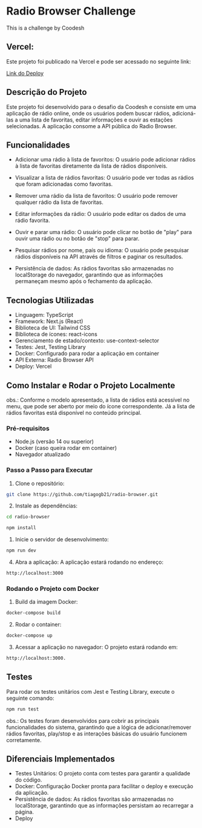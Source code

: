 # Radio Browser Challenge

This is a challenge by Coodesh

## Vercel:

Este projeto foi publicado na Vercel e pode ser acessado no seguinte link:

[Link do Deploy](https://radio-browser-urgq.vercel.app/)

## Descrição do Projeto

Este projeto foi desenvolvido para o desafio da Coodesh e consiste em uma aplicação de rádio online, onde os usuários podem buscar rádios, adicioná-las a uma lista de favoritas, editar informações e ouvir as estações selecionadas. A aplicação consome a API pública do Radio Browser.

## Funcionalidades

* Adicionar uma rádio à lista de favoritos: O usuário pode adicionar rádios à lista de favoritas diretamente da lista de rádios disponíveis.

* Visualizar a lista de rádios favoritas: O usuário pode ver todas as rádios que foram adicionadas como favoritas.

* Remover uma rádio da lista de favoritos: O usuário pode remover qualquer rádio da lista de favoritas.

* Editar informações da rádio: O usuário pode editar os dados de uma rádio favorita.

* Ouvir e parar uma rádio: O usuário pode clicar no botão de "play" para ouvir uma rádio ou no botão de "stop" para parar.

* Pesquisar rádios por nome, país ou idioma: O usuário pode pesquisar rádios disponíveis na API através de filtros e paginar os resultados.

* Persistência de dados: As rádios favoritas são armazenadas no localStorage do navegador, garantindo que as informações permaneçam mesmo após o fechamento da aplicação.

## Tecnologias Utilizadas

* Linguagem: TypeScript
* Framework: Next.js (React)
* Biblioteca de UI: Tailwind CSS
* Biblioteca de ícones: react-icons
* Gerenciamento de estado/contexto: use-context-selector
* Testes: Jest, Testing Library
* Docker: Configurado para rodar a aplicação em container
* API Externa: Radio Browser API
* Deploy: Vercel

## Como Instalar e Rodar o Projeto Localmente

obs.: Conforme o modelo apresentado, a lista de rádios está acessível no menu, que pode ser aberto por meio do ícone correspondente. Já a lista de rádios favoritas está disponível no conteúdo principal.

### Pré-requisitos

* Node.js (versão 14 ou superior)
* Docker (caso queira rodar em container)
* Navegador atualizado

### Passo a Passo para Executar

1. Clone o repositório:

```bash
git clone https://github.com/tiagogb21/radio-browser.git
```

2. Instale as dependências:

```bash
cd radio-browser
```

```bash
npm install
```

1. Inicie o servidor de desenvolvimento:

```bash
npm run dev
```
4. Abra a aplicação: A aplicação estará rodando no endereço:

```bash
http://localhost:3000
```

### Rodando o Projeto com Docker

1. Build da imagem Docker:

```bash
docker-compose build
```

2. Rodar o container:

```bash
docker-compose up
```

3. Acessar a aplicação no navegador: O projeto estará rodando em:

```bash
http://localhost:3000.
```

## Testes

Para rodar os testes unitários com Jest e Testing Library, execute o seguinte comando:

```bash
npm run test
```

obs.: Os testes foram desenvolvidos para cobrir as principais funcionalidades do sistema, garantindo que a lógica de adicionar/remover rádios favoritas, play/stop e as interações básicas do usuário funcionem corretamente.

## Diferenciais Implementados

* Testes Unitários: O projeto conta com testes para garantir a qualidade do código.
* Docker: Configuração Docker pronta para facilitar o deploy e execução da aplicação.
* Persistência de dados: As rádios favoritas são armazenadas no localStorage, garantindo que as informações persistam ao recarregar a página.
* Deploy

